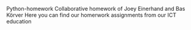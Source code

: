Python-homework
Collaborative homework of Joey Einerhand and Bas Körver
Here you can find our homerwork assignments from our ICT education

